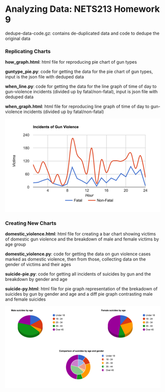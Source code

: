 # Analyzing Data: NETS213 Homework 9 

dedupe-data-code.gz: contains de-duplicated data and code to dedupe the original data

### Replicating Charts 

<b>how_graph.html</b>: html file for reproducing pie chart of gun types

<b>guntype_pie.py</b>: code for getting the data for the pie chart of gun types, input is the json file with deduped data

<b>when_line.py</b>: code for getting the data for the line graph of time of day to gun-violence incidents (divided up by fatal/non-fatal), input is json file with deduped data

<b>when_graph.html</b>: html file for reproducing line graph of time of day to gun-violence incidents (divided up by fatal/non-fatal)

![Breakdown of incidents of gun-violence by hour](https://github.com/emma-hong/analyzing-data/blob/master/when_line.png)

### Creating New Charts 

<b>domestic_violence.html</b>: html file for creating a bar chart showing victims of domestic gun violence and the breakdown of male and female victims by age group 

<b>domestic_violence.py</b>: code for getting the data on gun violence cases marked as domestic violence, then from those, collecting data on the gender of victims and their ages



<b>suicide-pie.py</b>: code for getting all incidents of suicides by gun and the breakdown by gender and age

<b>suicide-py.html</b>: html file for pie graph representation of the brekadown of suicides by gun by gender and age and a diff pie graph contrasting male and female suicides

![Breakdown of suicides by age and gender](https://github.com/emma-hong/analyzing-data/blob/master/suicide-pi.png)

